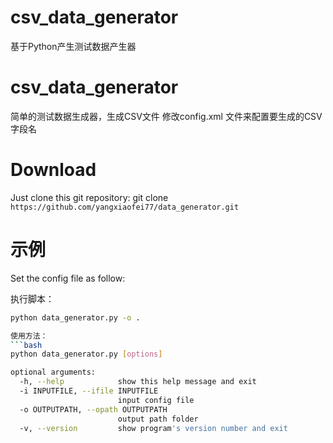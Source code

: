 # csv_data_generator
基于Python产生测试数据产生器
# csv_data_generator
简单的测试数据生成器，生成CSV文件
修改config.xml 文件来配置要生成的CSV字段名


# Download
Just clone this git repository: git clone `https://github.com/yangxiaofei77/data_generator.git`

# 示例
Set the config file as follow:



执行脚本：
```bash
python data_generator.py -o .

使用方法：
```bash
python data_generator.py [options]

optional arguments:
  -h, --help            show this help message and exit
  -i INPUTFILE, --ifile INPUTFILE
                        input config file
  -o OUTPUTPATH, --opath OUTPUTPATH
                        output path folder
  -v, --version         show program's version number and exit
```


